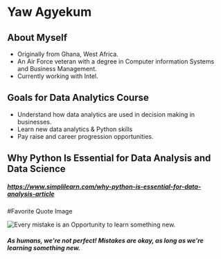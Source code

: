 # Yaw Agyekum
## About Myself
* Originally from Ghana, West Africa. 
* An Air Force veteran with a degree in Computer information Systems and Business Management. 
* Currently working with Intel.

## Goals for Data Analytics Course
* Understand how data analytics are used in decision making in businesses. 
* Learn new data analytics & Python skills 
* Pay raise and career progression opportunities. 

## Why Python Is Essential for Data Analysis and Data Science
##### https://www.simplilearn.com/why-python-is-essential-for-data-analysis-article

#Favorite Quote Image

![Every mistake is an Opportunity to learn something new.](https://scontent-lax3-2.xx.fbcdn.net/v/t1.6435-9/119589262_3502801116442728_7627521849227610599_n.png?_nc_cat=101&ccb=1-7&_nc_sid=730e14&_nc_ohc=P9pLBVKhthcAX-nLJxf&_nc_ht=scontent-lax3-2.xx&oh=00_AfCu9z9NEvLI6A_XGqy1niq_R8qRRu7OH1Ts7YBKxrXDqA&oe=646D90E3)
##### As humans, we're not perfect! Mistakes are okay, as long as we're learning something new. 
